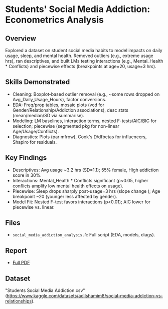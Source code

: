 # Students' Social Media Addiction: Econometrics Analysis

## Overview
Explored a dataset on student social media habits to model impacts on daily usage, sleep, and mental health. Removed outliers (e.g., extreme usage hrs), ran descriptives, and built LMs testing interactions (e.g., Mental_Health * Conflicts) and piecewise effects (breakpoints at age=20, usage=3 hrs).

## Skills Demonstrated
- Cleaning: Boxplot-based outlier removal (e.g., ~some  rows dropped on Avg_Daily_Usage_Hours), factor conversions.
- EDA: Freq/prop tables, mosaic plots (vcd for Gender/Relationship/Addiction associations), desc stats (mean/median/SD via summarise).
- Modeling: LM baselines, interaction terms, nested F-tests/AIC/BIC for selection; piecewise (segmented pkg for non-linear Age/Usage/Conflicts).
- Diagnostics: Plots (par mfrow), Cook's D/dfbetas for influencers, Shapiro for residuals.

## Key Findings
- Descriptives: Avg usage ~3.2 hrs (SD=1.1); 55% female, High addiction score in 30%.
- Interactions: Mental_Health * Conflicts significant (p<0.05, higher conflicts amplify low mental health effects on usage).
- Piecewise: Sleep drops sharply post-usage=3 hrs (slope change ); Age breakpoint ~20 (younger less affected by gender).
- Model Fit: Nested F-test favors interactions (p<0.01); AIC lower for piecewise vs. linear.

## Files
- `social_media_addiction_analysis.R`: Full script (EDA, models, diags).

## Report
- [Full PDF](https://drive.google.com/file/d/1t37RHD8qdA2cK8Q7PeWLFhLSvCoG5zg-/view?usp=drive_link)

## Dataset
"Students Social Media Addiction.csv" (https://www.kaggle.com/datasets/adilshamim8/social-media-addiction-vs-relationships).
